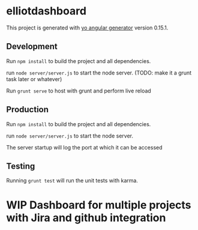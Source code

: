 # elliotdashboard

This project is generated with [yo angular generator](https://github.com/yeoman/generator-angular)
version 0.15.1.

## Development

Run `npm install` to build the project and all dependencies.

run `node server/server.js` to start the node server. (TODO: make it a grunt task later or whatever)

Run `grunt serve` to host with grunt and perform live reload

## Production

Run `npm install` to build the project and all dependencies.

run `node server/server.js` to start the node server.

The server startup will log the port at which it can be accessed

## Testing

Running `grunt test` will run the unit tests with karma.
# WIP Dashboard for multiple projects with Jira and github integration
